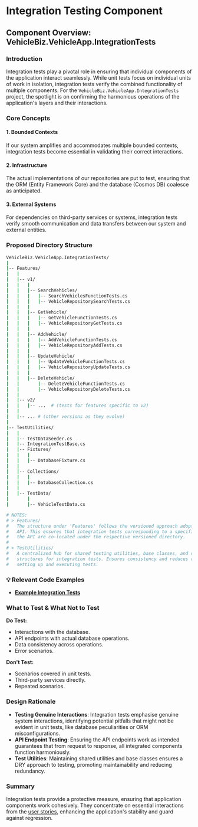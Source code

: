 # Integration Testing Component

## Component Overview: VehicleBiz.VehicleApp.IntegrationTests

### Introduction

Integration tests play a pivotal role in ensuring that individual components of the application interact seamlessly. While unit tests focus on individual units of work in isolation, integration tests verify the combined functionality of multiple components. For the `VehicleBiz.VehicleApp.IntegrationTests` project, the spotlight is on confirming the harmonious operations of the application's layers and their interactions.

### Core Concepts

#### 1. Bounded Contexts

If our system amplifies and accommodates multiple bounded contexts, integration tests become essential in validating their correct interactions.

#### 2. Infrastructure

The actual implementations of our repositories are put to test, ensuring that the ORM (Entity Framework Core) and the database (Cosmos DB) coalesce as anticipated.

#### 3. External Systems

For dependencies on third-party services or systems, integration tests verify smooth communication and data transfers between our system and external entities.

### Proposed Directory Structure

```bash
VehicleBiz.VehicleApp.IntegrationTests/
|
|-- Features/
|   |
|   |-- v1/
|   |   |
|   |   |-- SearchVehicles/
|   |   |   |-- SearchVehiclesFunctionTests.cs
|   |   |   |-- VehicleRepositorySearchTests.cs
|   |   |
|   |   |-- GetVehicle/
|   |   |   |-- GetVehicleFunctionTests.cs
|   |   |   |-- VehicleRepositoryGetTests.cs
|   |   |
|   |   |-- AddVehicle/
|   |   |   |-- AddVehicleFunctionTests.cs
|   |   |   |-- VehicleRepositoryAddTests.cs
|   |   |
|   |   |-- UpdateVehicle/
|   |   |   |-- UpdateVehicleFunctionTests.cs
|   |   |   |-- VehicleRepositoryUpdateTests.cs
|   |   |
|   |   |-- DeleteVehicle/
|   |       |-- DeleteVehicleFunctionTests.cs
|   |       |-- VehicleRepositoryDeleteTests.cs
|   |
|   |-- v2/
|   |   |-- ...  # (tests for features specific to v2)
|   |
|   |-- ... # (other versions as they evolve)
|
|-- TestUtilities/
|   |
|   |-- TestDataSeeder.cs
|   |-- IntegrationTestBase.cs
|   |-- Fixtures/
|   |   |
|   |   |-- DatabaseFixture.cs
|   |
|   |-- Collections/
|   |   |
|   |   |-- DatabaseCollection.cs
|   |
|   |-- TestData/
|       |
|       |-- VehicleTestData.cs

# NOTES:
# > Features/
#   The structure under 'Features' follows the versioned approach adopted by the main
#   API. This ensures that integration tests corresponding to a specific version of
#   the API are co-located under the respective versioned directory.
#
# > TestUtilities/
#   A centralized hub for shared testing utilities, base classes, and common
#   structures for integration tests. Ensures consistency and reduces redundancy in
#   setting up and executing tests.
```

### 💡 Relevant Code Examples

* [**Example Integration Tests**](../../code-examples/example-integration-tests.md)

### What to Test & What Not to Test

**Do Test:**

* Interactions with the database.
* API endpoints with actual database operations.
* Data consistency across operations.
* Error scenarios.

**Don't Test:**

* Scenarios covered in unit tests.
* Third-party services directly.
* Repeated scenarios.

### Design Rationale

* **Testing Genuine Interactions**: Integration tests emphasise genuine system interactions, identifying potential pitfalls that might not be evident in unit tests, like database peculiarities or ORM misconfigurations.
* **API Endpoint Testing**: Ensuring the API endpoints work as intended guarantees that from request to response, all integrated components function harmoniously.
* **Test Utilities**: Maintaining shared utilities and base classes ensures a DRY approach to testing, promoting maintainability and reducing redundancy.

### Summary

Integration tests provide a protective measure, ensuring that application components work cohesively. They concentrate on essential interactions from the [user stories](../../functional-requirements/user-stories.md), enhancing the application's stability and guard against regression.
